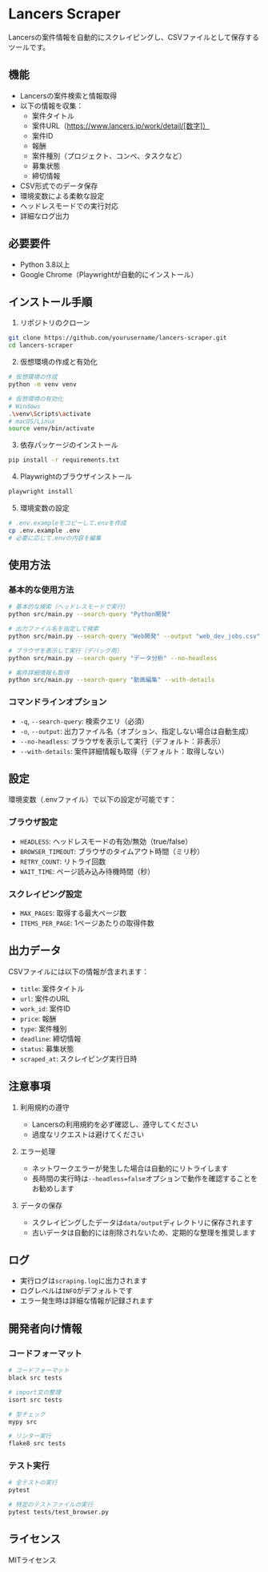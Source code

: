 # Lancers Scraper

Lancersの案件情報を自動的にスクレイピングし、CSVファイルとして保存するツールです。

## 機能

- Lancersの案件検索と情報取得
- 以下の情報を収集：
  - 案件タイトル
  - 案件URL（https://www.lancers.jp/work/detail/[数字]）
  - 案件ID
  - 報酬
  - 案件種別（プロジェクト、コンペ、タスクなど）
  - 募集状態
  - 締切情報
- CSV形式でのデータ保存
- 環境変数による柔軟な設定
- ヘッドレスモードでの実行対応
- 詳細なログ出力

## 必要要件

- Python 3.8以上
- Google Chrome（Playwrightが自動的にインストール）

## インストール手順

1. リポジトリのクローン
```bash
git clone https://github.com/yourusername/lancers-scraper.git
cd lancers-scraper
```

2. 仮想環境の作成と有効化
```bash
# 仮想環境の作成
python -m venv venv

# 仮想環境の有効化
# Windows
.\venv\Scripts\activate
# macOS/Linux
source venv/bin/activate
```

3. 依存パッケージのインストール
```bash
pip install -r requirements.txt
```

4. Playwrightのブラウザインストール
```bash
playwright install
```

5. 環境変数の設定
```bash
# .env.exampleをコピーして.envを作成
cp .env.example .env
# 必要に応じて.envの内容を編集
```

## 使用方法

### 基本的な使用方法

```bash
# 基本的な検索（ヘッドレスモードで実行）
python src/main.py --search-query "Python開発"

# 出力ファイル名を指定して検索
python src/main.py --search-query "Web開発" --output "web_dev_jobs.csv"

# ブラウザを表示して実行（デバッグ用）
python src/main.py --search-query "データ分析" --no-headless

# 案件詳細情報も取得
python src/main.py --search-query "動画編集" --with-details
```

### コマンドラインオプション

- `-q`, `--search-query`: 検索クエリ（必須）
- `-o`, `--output`: 出力ファイル名（オプション、指定しない場合は自動生成）
- `--no-headless`: ブラウザを表示して実行（デフォルト：非表示）
- `--with-details`: 案件詳細情報も取得（デフォルト：取得しない）

## 設定

環境変数（.envファイル）で以下の設定が可能です：

### ブラウザ設定
- `HEADLESS`: ヘッドレスモードの有効/無効（true/false）
- `BROWSER_TIMEOUT`: ブラウザのタイムアウト時間（ミリ秒）
- `RETRY_COUNT`: リトライ回数
- `WAIT_TIME`: ページ読み込み待機時間（秒）

### スクレイピング設定
- `MAX_PAGES`: 取得する最大ページ数
- `ITEMS_PER_PAGE`: 1ページあたりの取得件数

## 出力データ

CSVファイルには以下の情報が含まれます：

- `title`: 案件タイトル
- `url`: 案件のURL
- `work_id`: 案件ID
- `price`: 報酬
- `type`: 案件種別
- `deadline`: 締切情報
- `status`: 募集状態
- `scraped_at`: スクレイピング実行日時

## 注意事項

1. 利用規約の遵守
   - Lancersの利用規約を必ず確認し、遵守してください
   - 過度なリクエストは避けてください

2. エラー処理
   - ネットワークエラーが発生した場合は自動的にリトライします
   - 長時間の実行時は`--headless=false`オプションで動作を確認することをお勧めします

3. データの保存
   - スクレイピングしたデータは`data/output`ディレクトリに保存されます
   - 古いデータは自動的には削除されないため、定期的な整理を推奨します

## ログ

- 実行ログは`scraping.log`に出力されます
- ログレベルは`INFO`がデフォルトです
- エラー発生時は詳細な情報が記録されます

## 開発者向け情報

### コードフォーマット
```bash
# コードフォーマット
black src tests

# import文の整理
isort src tests

# 型チェック
mypy src

# リンター実行
flake8 src tests
```

### テスト実行
```bash
# 全テストの実行
pytest

# 特定のテストファイルの実行
pytest tests/test_browser.py
```

## ライセンス

MITライセンス

